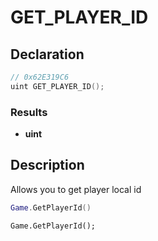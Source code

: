 # GET_PLAYER_ID

## Declaration
```cpp
// 0x62E319C6
uint GET_PLAYER_ID();
```

### Results
- **uint**

## Description
Allows you to get player local id

```lua
Game.GetPlayerId()
```

```squirrel
Game.GetPlayerId();
```